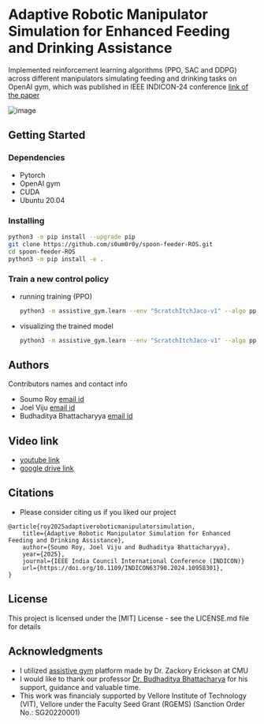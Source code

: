 # Adaptive Robotic Manipulator Simulation for Enhanced Feeding and Drinking Assistance
Implemented reinforcement learning algorithms (PPO, SAC and DDPG) across different manipulators simulating feeding and drinking tasks on OpenAI gym, which was published in IEEE INDICON-24
conference [link of the paper](https://drive.google.com/file/d/1vM2wq5vHwwYHQxqxi9v7Wim37j7av-RD/view)

![image](https://github.com/user-attachments/assets/ac1ad11f-25f4-4e08-972a-c1c1983a688a)

## Getting Started

### Dependencies
* Pytorch
* OpenAI gym
* CUDA
* Ubuntu 20.04

### Installing
```bash
python3 -m pip install --upgrade pip
git clone https://github.com/s0um0r0y/spoon-feeder-ROS.git
cd spoon-feeder-ROS
python3 -m pip install -e .
```

### Train a new control policy
* running training (PPO)
  ```bash
  python3 -m assistive_gym.learn --env "ScratchItchJaco-v1" --algo ppo --train --train-timesteps 20000 --save-dir ./trained_models_new/
  ```
* visualizing the trained model
  ```bash
  python3 -m assistive_gym.learn --env "ScratchItchJaco-v1" --algo ppo --render --seed 0 --load-policy-path ./trained_models_new/
  ```

## Authors
Contributors names and contact info
- Soumo Roy [email id](soumoroy09@gmail.com)
- Joel Viju [email id](joelviju.v2021@vitstudent.ac.in)
- Budhaditya Bhattacharyya [email id](budhaditya@vit.ac.in)

## Video link
- [youtube link](https://youtu.be/lUmjaiPeUig?si=6kwH3TB_CEuhUNlX)
- [google drive link](https://drive.google.com/drive/folders/1jhOQWtvApqJR4CDxilfgPWyVUXPcWEZl?usp=sharing)

## Citations 
- Please consider citing us if you liked our project
```
@article{roy2025adaptiveroboticmanipulatorsimulation,
    title={Adaptive Robotic Manipulator Simulation for Enhanced Feeding and Drinking Assistance}, 
    author={Soumo Roy, Joel Viju and Budhaditya Bhattacharyya},
    year={2025},
    journal={IEEE India Council International Conference (INDICON)}
    url={https://doi.org/10.1109/INDICON63790.2024.10958301}, 
}
```
## License

This project is licensed under the [MIT] License - see the LICENSE.md file for details

## Acknowledgments
- I utilized [assistive gym](https://github.com/Healthcare-Robotics/assistive-gym) platform made by Dr. Zackory Erickson at CMU
- I would like to thank our professor [Dr. Budhaditya Bhattacharya](budhaditya@vit.ac.in) for his support, guidance and valuable time.
- This work was financialy supported by Vellore Institute of Technology (VIT), Vellore under the Faculty Seed Grant (RGEMS) (Sanction Order No.: SG20220001)
